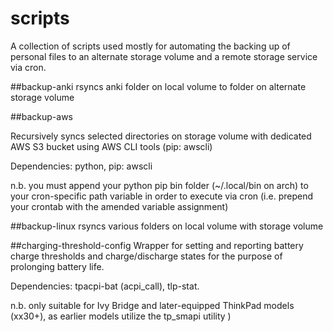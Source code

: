 # scripts

A collection of scripts used mostly for automating the backing up of personal files to an alternate storage volume and a remote storage service via cron.

##backup-anki
rsyncs anki folder on local volume to folder on alternate storage volume

##backup-aws

Recursively syncs selected directories on storage volume with dedicated AWS S3 bucket using AWS CLI tools (pip: awscli)

Dependencies: python, pip: awscli

n.b. you must append your python pip bin folder (~/.local/bin on arch) to your cron-specific path variable in order to execute via cron (i.e. prepend your crontab with the amended variable assignment)

##backup-linux
rsyncs various folders on local volume with storage volume

##charging-threshold-config
Wrapper for setting and reporting battery charge thresholds and charge/discharge states for the purpose of prolonging battery life. 

Dependencies: tpacpi-bat (acpi_call), tlp-stat. 

n.b. only suitable for Ivy Bridge and later-equipped ThinkPad models (xx30+), as earlier models utilize the tp_smapi utility )
